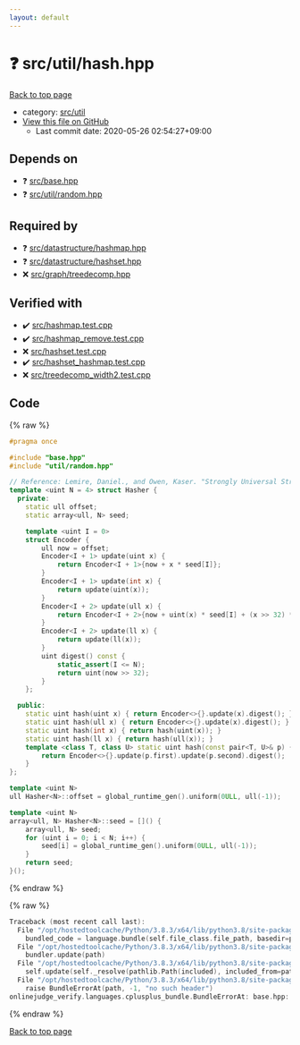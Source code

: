 ```yaml
---
layout: default
---
```


<!-- mathjax config similar to math.stackexchange -->
<script type="text/javascript" async
  src="https://cdnjs.cloudflare.com/ajax/libs/mathjax/2.7.5/MathJax.js?config=TeX-MML-AM_CHTML">
</script>
<script type="text/x-mathjax-config">
  MathJax.Hub.Config({
    TeX: { equationNumbers: { autoNumber: "AMS" }},
    tex2jax: {
      inlineMath: [ ['$','$'] ],
      processEscapes: true
    },
    "HTML-CSS": { matchFontHeight: false },
    displayAlign: "left",
    displayIndent: "2em"
  });
</script>

<script type="text/javascript" src="https://cdnjs.cloudflare.com/ajax/libs/jquery/3.4.1/jquery.min.js"></script>
<script src="https://cdn.jsdelivr.net/npm/jquery-balloon-js@1.1.2/jquery.balloon.min.js" integrity="sha256-ZEYs9VrgAeNuPvs15E39OsyOJaIkXEEt10fzxJ20+2I=" crossorigin="anonymous"></script>
<script type="text/javascript" src="../../../assets/js/copy-button.js"></script>
<link rel="stylesheet" href="../../../assets/css/copy-button.css" />


# :question: src/util/hash.hpp

<a href="../../../index.html">Back to top page</a>

* category: <a href="../../../index.html#6433a1a19c7364347102f741d8b9cffd">src/util</a>
* <a href="{{ site.github.repository_url }}/blob/master/src/util/hash.hpp">View this file on GitHub</a>
    - Last commit date: 2020-05-26 02:54:27+09:00




## Depends on

* :question: <a href="../base.hpp.html">src/base.hpp</a>
* :question: <a href="random.hpp.html">src/util/random.hpp</a>


## Required by

* :question: <a href="../datastructure/hashmap.hpp.html">src/datastructure/hashmap.hpp</a>
* :question: <a href="../datastructure/hashset.hpp.html">src/datastructure/hashset.hpp</a>
* :x: <a href="../graph/treedecomp.hpp.html">src/graph/treedecomp.hpp</a>


## Verified with

* :heavy_check_mark: <a href="../../../verify/src/hashmap.test.cpp.html">src/hashmap.test.cpp</a>
* :heavy_check_mark: <a href="../../../verify/src/hashmap_remove.test.cpp.html">src/hashmap_remove.test.cpp</a>
* :x: <a href="../../../verify/src/hashset.test.cpp.html">src/hashset.test.cpp</a>
* :heavy_check_mark: <a href="../../../verify/src/hashset_hashmap.test.cpp.html">src/hashset_hashmap.test.cpp</a>
* :x: <a href="../../../verify/src/treedecomp_width2.test.cpp.html">src/treedecomp_width2.test.cpp</a>


## Code

<a id="unbundled"></a>
{% raw %}
```cpp
#pragma once

#include "base.hpp"
#include "util/random.hpp"

// Reference: Lemire, Daniel., and Owen, Kaser. "Strongly Universal String Hashing Is Fast."
template <uint N = 4> struct Hasher {
  private:
    static ull offset;
    static array<ull, N> seed;

    template <uint I = 0>
    struct Encoder {
        ull now = offset;
        Encoder<I + 1> update(uint x) {
            return Encoder<I + 1>{now + x * seed[I]};
        }
        Encoder<I + 1> update(int x) {
            return update(uint(x));
        }
        Encoder<I + 2> update(ull x) {
            return Encoder<I + 2>{now + uint(x) * seed[I] + (x >> 32) * seed[I + 1]};
        }
        Encoder<I + 2> update(ll x) {
            return update(ll(x));
        }
        uint digest() const {
            static_assert(I <= N);
            return uint(now >> 32);
        }
    };

  public:
    static uint hash(uint x) { return Encoder<>{}.update(x).digest(); }
    static uint hash(ull x) { return Encoder<>{}.update(x).digest(); }
    static uint hash(int x) { return hash(uint(x)); }
    static uint hash(ll x) { return hash(ull(x)); }
    template <class T, class U> static uint hash(const pair<T, U>& p) {
        return Encoder<>{}.update(p.first).update(p.second).digest();
    }
};

template <uint N>
ull Hasher<N>::offset = global_runtime_gen().uniform(0ULL, ull(-1));

template <uint N>
array<ull, N> Hasher<N>::seed = []() {
    array<ull, N> seed;
    for (uint i = 0; i < N; i++) {
        seed[i] = global_runtime_gen().uniform(0ULL, ull(-1));
    }
    return seed;
}();

```
{% endraw %}

<a id="bundled"></a>
{% raw %}
```cpp
Traceback (most recent call last):
  File "/opt/hostedtoolcache/Python/3.8.3/x64/lib/python3.8/site-packages/onlinejudge_verify/docs.py", line 349, in write_contents
    bundled_code = language.bundle(self.file_class.file_path, basedir=pathlib.Path.cwd())
  File "/opt/hostedtoolcache/Python/3.8.3/x64/lib/python3.8/site-packages/onlinejudge_verify/languages/cplusplus.py", line 185, in bundle
    bundler.update(path)
  File "/opt/hostedtoolcache/Python/3.8.3/x64/lib/python3.8/site-packages/onlinejudge_verify/languages/cplusplus_bundle.py", line 307, in update
    self.update(self._resolve(pathlib.Path(included), included_from=path))
  File "/opt/hostedtoolcache/Python/3.8.3/x64/lib/python3.8/site-packages/onlinejudge_verify/languages/cplusplus_bundle.py", line 187, in _resolve
    raise BundleErrorAt(path, -1, "no such header")
onlinejudge_verify.languages.cplusplus_bundle.BundleErrorAt: base.hpp: line -1: no such header

```
{% endraw %}

<a href="../../../index.html">Back to top page</a>

